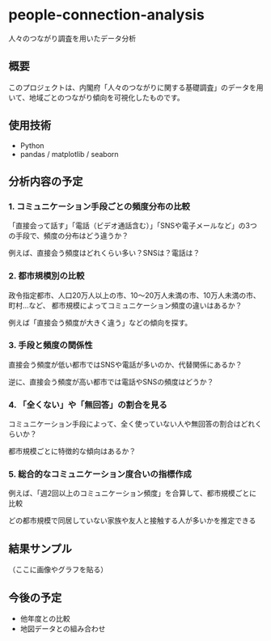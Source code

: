 # people-connection-analysis
人々のつながり調査を用いたデータ分析

## 概要
このプロジェクトは、内閣府「人々のつながりに関する基礎調査」のデータを用いて、地域ごとのつながり傾向を可視化したものです。

## 使用技術
- Python
- pandas / matplotlib / seaborn

## 分析内容の予定
### 1. コミュニケーション手段ごとの頻度分布の比較
「直接会って話す」「電話（ビデオ通話含む）」「SNSや電子メールなど」の3つの手段で、頻度の分布はどう違うか？

例えば、直接会う頻度はどれくらい多い？SNSは？電話は？

### 2. 都市規模別の比較
政令指定都市、人口20万人以上の市、10〜20万人未満の市、10万人未満の市、町村…など、
都市規模によってコミュニケーション頻度の違いはあるか？

例えば「直接会う頻度が大きく違う」などの傾向を探す。

### 3. 手段と頻度の関係性
直接会う頻度が低い都市ではSNSや電話が多いのか、代替関係にあるか？

逆に、直接会う頻度が高い都市では電話やSNSの頻度はどうか？

### 4. 「全くない」や「無回答」の割合を見る
コミュニケーション手段によって、全く使っていない人や無回答の割合はどれくらいか？

都市規模ごとに特徴的な傾向はあるか？

### 5. 総合的なコミュニケーション度合いの指標作成
例えば、「週2回以上のコミュニケーション頻度」を合算して、都市規模ごとに比較

どの都市規模で同居していない家族や友人と接触する人が多いかを推定できる


## 結果サンプル
（ここに画像やグラフを貼る）

## 今後の予定
- 他年度との比較
- 地図データとの組み合わせ
